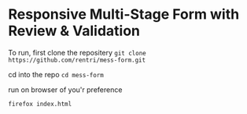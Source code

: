 # Responsive Multi-Stage Form with Review & Validation

To run, first clone the repositery 
`git clone https://github.com/rentri/mess-form.git`

cd into the repo
`cd mess-form`

run on browser of you'r preference

`firefox index.html`

